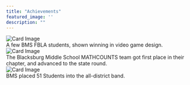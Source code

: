 ```yaml
---
title: "Achievements"
featured_image: ''
description: ""
---
```


<div class="card-container">
 <div class="card">
   <img src="https://resources.finalsite.net/images/f_auto,q_auto,t_image_size_6/v1689019814/mcpsorg/sgvky6zhwewlp1xskuik/MemberswithMedals.jpg" alt="Card Image">
   <div class="overlay-text">A few BMS FBLA students, shown winning in video game design.</div>
 </div>





 <div class="card">
   <img src="https://mathcounts.godmar.me/assets/images/mc-2025-team-win-small-ce539f3561932a383062c9f6488a7759.jpg" alt="Card Image">
   <div class="overlay-text">The Blacksburg Middle School MATHCOUNTS team got first place in their chapter, and advanced to the state round.</div>
 </div>





 <div class="card">
   <img src="https://encrypted-tbn0.gstatic.com/images?q=tbn:ANd9GcRlyyzfYsmUpPN8-thecXKBDHFAqPzcs1wiWQ&s" alt="Card Image">
   <div class="overlay-text">BMS placed 51 Students into the all-district band.</div>
 </div>
   </div>